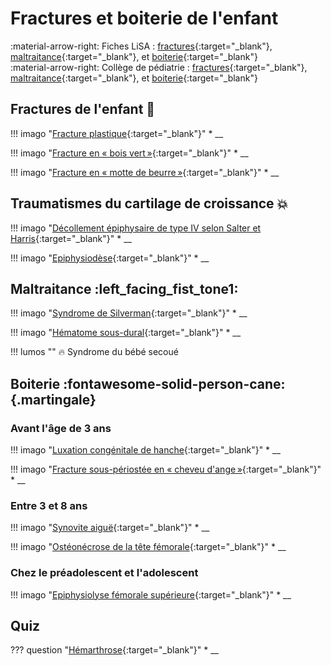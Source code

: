 # Fractures et boiterie de l'enfant

:material-arrow-right: Fiches LiSA : [fractures](https://livret.uness.fr/lisa/Fractures_chez_l%E2%80%99enfant_:_particularit%C3%A9s_%C3%A9pid%C3%A9miologiques,_diagnostiques_et_th%C3%A9rapeutiques){:target="_blank"}, [maltraitance](https://livret.uness.fr/lisa/Maltraitance_et_enfants_en_danger._Protection_maternelle_et_infantile){:target="_blank"}, et [boiterie](https://livret.uness.fr/lisa/Boiterie_chez_l%E2%80%99enfant){:target="_blank"}   
:material-arrow-right: Collège de pédiatrie : [fractures](https://www.pedia-univ.fr/deuxieme-cycle/referentiel/urgences-reanimation-chirurgie-orthopedique/traumatismes){:target="_blank"}, [maltraitance](https://www.pedia-univ.fr/deuxieme-cycle/referentiel/enfant-vulnerable-genetique/maltraitance){:target="_blank"}, et [boiterie](https://www.pedia-univ.fr/deuxieme-cycle/referentiel/urgences-reanimation-chirurgie-orthopedique/boiteries-infections){:target="_blank"}


## Fractures de l'enfant :bone:

!!! imago "[Fracture plastique](){:target="_blank"}"
    * __

!!! imago "[Fracture en « bois vert »](){:target="_blank"}"
    * __

!!! imago "[Fracture en « motte de beurre »](){:target="_blank"}"
    * __


## Traumatismes du cartilage de croissance :boom:

!!! imago "[Décollement épiphysaire de type IV selon Salter et Harris](){:target="_blank"}"
    * __

!!! imago "[Epiphysiodèse](){:target="_blank"}"
    * __


## Maltraitance :left_facing_fist_tone1:

!!! imago "[Syndrome de Silverman](){:target="_blank"}"
    * __

!!! imago "[Hématome sous-dural](){:target="_blank"}"
    * __

!!! lumos ""
    :fire: Syndrome du bébé secoué


## Boiterie :fontawesome-solid-person-cane:{.martingale}

### Avant l'âge de 3 ans

!!! imago "[Luxation congénitale de hanche](){:target="_blank"}"
    * __

!!! imago "[Fracture sous-périostée en « cheveu d'ange »](){:target="_blank"}"
    * __

### Entre 3 et 8 ans

!!! imago "[Synovite aiguë](){:target="_blank"}"
    * __

!!! imago "[Ostéonécrose de la tête fémorale](){:target="_blank"}"
    * __

### Chez le préadolescent et l'adolescent

!!! imago "[Epiphysiolyse fémorale supérieure](){:target="_blank"}"
    * __


## Quiz

??? question "[Hémarthrose](){:target="_blank"}"
    * __